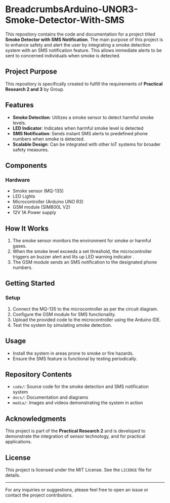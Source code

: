 # BreadcrumbsArduino-UNOR3-Smoke-Detector-With-SMS

This repository contains the code and documentation for a project titled **Smoke Detector with SMS Notification**. The main purpose of this project is to enhance safety and alert the user by integrating a smoke detection system with an SMS notification feature. This allows immediate alerts to be sent to concerned individuals when smoke is detected.

## Project Purpose
This repository is specifically created to fulfill the requirements of **Practical Research 2 and 3** by Group.

## Features
- **Smoke Detection**: Utilizes a smoke sensor to detect harmful smoke levels.
- **LED Indicator**: Indicates when harmful smoke level is detected
- **SMS Notification**: Sends instant SMS alerts to predefined phone numbers when smoke is detected.
- **Scalable Design**: Can be integrated with other IoT systems for broader safety measures.

## Components
### Hardware
- Smoke sensor (MQ-135)
- LED Lights
- Microcontroller (Arduino UNO R3)
- GSM module (SIM800L V2)
- 12V 1A Power supply


## How It Works
1. The smoke sensor monitors the environment for smoke or harmful gases.
2. When the smoke level exceeds a set threshold, the microcontroller triggers an buzzer alert and lits up LED warning indicator .
3. The GSM module sends an SMS notification to the designated phone numbers.

## Getting Started

### Setup
1. Connect the MQ-135 to the microcontroller as per the circuit diagram.
2. Configure the GSM module for SMS functionality.
3. Upload the provided code to the microcontroller using the Arduino IDE.
4. Test the system by simulating smoke detection.

## Usage
- Install the system in areas prone to smoke or fire hazards.
- Ensure the SMS feature is functional by testing periodically.

## Repository Contents
- `code/`: Source code for the smoke detection and SMS notification system
- `docs/`: Documentation and diagrams
- `media/`: Images and videos demonstrating the system in action

## Acknowledgments
This project is part of the **Practical Research 2** and is developed to demonstrate the integration of sensor technology, and for practical applications.

## License
This project is licensed under the MIT License. See the `LICENSE` file for details.

---

For any inquiries or suggestions, please feel free to open an issue or contact the project contributors.

